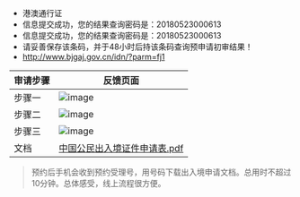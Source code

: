 * 港澳通行证
* 信息提交成功，您的结果查询密码是：20180523000613
* 信息提交成功，您的结果查询密码是：20180523000613
* 请妥善保存该条码，并于48小时后持该条码查询预申请初审结果！
* http://www.bjgaj.gov.cn/idn/?parm=fj1

| 审请步骤 | 反馈页面 |
| -------- | -------- |
| 步骤一 | ![image](https://yuncodeweb.oss-cn-hangzhou.aliyuncs.com/uploads/xiquwugou/source/95328b47c0688d6be989604f5f981b12/image.png) |
| 步骤二 | ![image](https://yuncodeweb.oss-cn-hangzhou.aliyuncs.com/uploads/xiquwugou/source/6248cf4acdd58037fad19dcb4a0178ac/image.png) |
| 步骤三 | ![image](https://yuncodeweb.oss-cn-hangzhou.aliyuncs.com/uploads/xiquwugou/source/cc840984fa90bf893bb2d4e2ca3c5b61/image.png)|
| 文档 | [中国公民出入境证件申请表.pdf](https://yuncodeweb.oss-cn-hangzhou.aliyuncs.com/uploads/xiquwugou/source/90cc04730f7bb5eeb1b8d81aee0f32ed/%E4%B8%AD%E5%9B%BD%E5%85%AC%E6%B0%91%E5%87%BA%E5%85%A5%E5%A2%83%E8%AF%81%E4%BB%B6%E7%94%B3%E8%AF%B7%E8%A1%A8.pdf) |

> 预约后手机会收到预约受理号，用号码下载出入境申请文档。总用时不超过10分钟。总体感受，线上流程很方便。


 